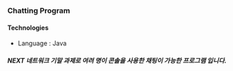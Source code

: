 ### Chatting Program 
#### Technologies
- Language : Java

##### NEXT 네트워크 기말 과제로 여려 명이 콘솔을 사용한 채팅이 가능한 프로그램 입니다.
